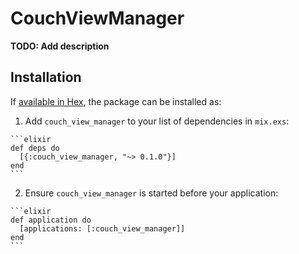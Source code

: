 # CouchViewManager

**TODO: Add description**

## Installation

If [available in Hex](https://hex.pm/docs/publish), the package can be installed as:

  1. Add `couch_view_manager` to your list of dependencies in `mix.exs`:

    ```elixir
    def deps do
      [{:couch_view_manager, "~> 0.1.0"}]
    end
    ```

  2. Ensure `couch_view_manager` is started before your application:

    ```elixir
    def application do
      [applications: [:couch_view_manager]]
    end
    ```

